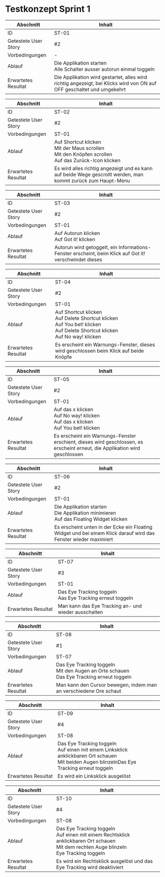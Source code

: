 # Testkonzept Sprint 1
Abschnitt | Inhalt
--- | ---
ID | ST-01
Getestete User Story | #2
Vorbedingungen | \-
Ablauf | Die Applikation starten<br>Alle Schalter ausser autorun einmal toggeln
Erwartetes Resultat | Die Applikation wird gestartet, alles wird richtig angezeigt, bei Klicks wird von ON auf OFF geschaltet und umgekehrt

Abschnitt | Inhalt
--- | ---
ID | ST-02
Getestete User Story | #2
Vorbedingungen | ST-01
Ablauf | Auf Shortcut klicken<br>Mit der Maus scrollen<br>Mit den Knöpfen scrollen<br>Auf das Zurück-Icon klicken
Erwartetes Resultat | Es wird alles richtig angezeigt und es kann auf beide Wege gescrollt werden, man kommt zurück zum Haupt-Menu

Abschnitt | Inhalt
--- | ---
ID | ST-03
Getestete User Story | #2
Vorbedingungen | ST-01
Ablauf | Auf Autorun klicken<br>Auf Got it! klicken
Erwartetes Resultat | Autorun wird getoggelt, ein Informations-Fenster erscheint, beim Klick auf Got it! verschwindet dieses

Abschnitt | Inhalt
--- | ---
ID | ST-04
Getestete User Story | #2
Vorbedingungen | ST-01
Ablauf | Auf Shortcut klicken<br>Auf Delete Shortcut klicken<br>Auf You bet! klicken<br>Auf Delete Shortcut klicken<br>Auf No way! klicken
Erwartetes Resultat | Es erscheint ein Warnungs-Fenster, dieses wird geschlossen beim Klick auf beide Knöpfe

Abschnitt | Inhalt
--- | ---
ID | ST-05
Getestete User Story | #2
Vorbedingungen | ST-01
Ablauf | Auf das x klicken<br>Auf No way! klicken<br>Auf das x klicken<br>Auf You bet! klicken
Erwartetes Resultat | Es erscheint ein Warnungs-Fenster erschient, dieses wird geschlossen, es erscheint erneut, die Applikation wird geschlossen

Abschnitt | Inhalt
--- | ---
ID | ST-06
Getestete User Story | #2
Vorbedingungen | ST-01
Ablauf | Die Applikation starten<br>Die Applikation minimieren<br>Auf das Floating Widget klicken
Erwartetes Resultat | Es erscheint unten in der Ecke ein Floating Widget und bei einem Klick darauf wird das Fenster wieder maximiert

Abschnitt | Inhalt
--- | ---
ID | ST-07
Getestete User Story | #3
Vorbedingungen | ST-01
Ablauf | Das Eye Tracking toggeln<br>Aas Eye Tracking erneut toggeln
Erwartetes Resultat | Man kann das Eye Tracking an- und wieder ausschalten

Abschnitt | Inhalt
--- | ---
ID | ST-08
Getestete User Story | #1
Vorbedingungen | ST-07
Ablauf | Das Eye Tracking toggeln<br>Mit den Augen an Orte schauen<br>Das Eye Tracking erneut toggeln
Erwartetes Resultat | Man kann den Cursor bewegen, indem man an verschiedene Ore schaut

Abschnitt | Inhalt
--- | ---
ID | ST-09
Getestete User Story | #4
Vorbedingungen | ST-08
Ablauf | Das Eye Tracking toggeln<br>Auf einen mit einem Linksklick anklickbaren Ort schauen<br>Mit beiden Augen blinzelnDas Eye Tracking erneut toggeln
Erwartetes Resultat | Es wird ein Linksklick ausgelöst

Abschnitt | Inhalt
--- | ---
ID | ST-10
Getestete User Story | #4
Vorbedingungen | ST-08
Ablauf | Das Eye Tracking toggeln<br>Auf einen mit einem Rechtsklick anklickbaren Ort schauen<br>Mit dem rechten Auge blinzeln<br>Eye Tracking toggeln
Erwartetes Resultat | Es wird ein Rechtsklick ausgelöst und das Eye Tracking wird deaktiviert
